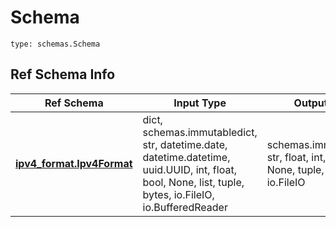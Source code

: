 # Schema
```
type: schemas.Schema
```

## Ref Schema Info
Ref Schema | Input Type | Output Type
---------- | ---------- | -----------
[**ipv4_format.Ipv4Format**](../../../../../../components/schema/ipv4_format.md) | dict, schemas.immutabledict, str, datetime.date, datetime.datetime, uuid.UUID, int, float, bool, None, list, tuple, bytes, io.FileIO, io.BufferedReader | schemas.immutabledict, str, float, int, bool, None, tuple, bytes, io.FileIO
